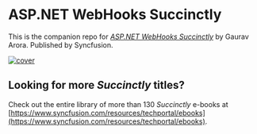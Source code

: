 # ASP.NET WebHooks Succinctly
This is the companion repo for [*ASP.NET WebHooks Succinctly*](https://www.syncfusion.com/resources/techportal/details/ebooks/ASPNET_Webhooks_Succinctly) by Gaurav Arora. Published by Syncfusion.

[![cover](https://github.com/SyncfusionSuccinctlyE-Books/ASP.NET-WebHooks-Succinctly/blob/master/cover.png)](https://www.syncfusion.com/resources/techportal/details/ebooks/ASPNET_Webhooks_Succinctly)

## Looking for more _Succinctly_ titles?

Check out the entire library of more than 130 _Succinctly_ e-books at [https://www.syncfusion.com/resources/techportal/ebooks](https://www.syncfusion.com/resources/techportal/ebooks).


